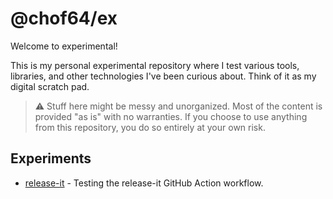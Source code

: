 # @chof64/ex

Welcome to experimental!

This is my personal experimental repository where I test various tools, libraries, and other technologies I've been curious about. Think of it as my digital scratch pad.

> ⚠️ Stuff here might be messy and unorganized. Most of the content is provided "as is" with no warranties. If you choose to use anything from this repository, you do so entirely at your own risk.

## Experiments

- [release-it](./docs/release-it.md) - Testing the release-it GitHub Action workflow.
